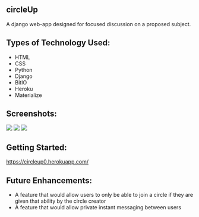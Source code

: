 ## circleUp
A django web-app designed for focused discussion on a proposed subject.

## Types of Technology Used:
- HTML
- CSS
- Python
- Django
- BitIO
- Heroku
- Materialize

## Screenshots:
<img src="https://ibb.co/p1L8MX4">
<img src="https://ibb.co/wNYFtHd">
<img src="https://ibb.co/GFYMB6Y">

## Getting Started:
<https://circleup0.herokuapp.com/>

## Future Enhancements:
- A feature that would allow users to only be able to join a circle if they are given that ability by the circle creator
- A feature that would allow private instant messaging between users 
